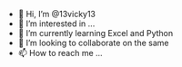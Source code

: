 - 👋 Hi, I’m @13vicky13
- 👀 I’m interested in ...
- 🌱 I’m currently learning Excel and Python
- 💞️ I’m looking to collaborate on the same
- 📫 How to reach me ...

<!---
13vicky13/13vicky13 is a ✨ special ✨ repository because its `README.md` (this file) appears on your GitHub profile.
You can click the Preview link to take a look at your changes.
--->
